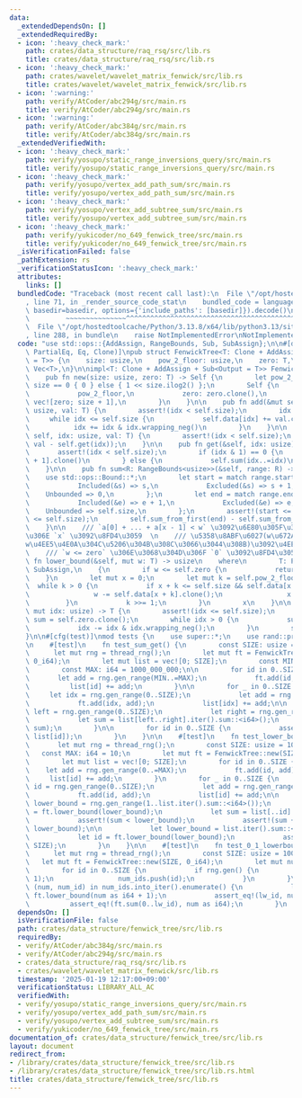 ```yaml
---
data:
  _extendedDependsOn: []
  _extendedRequiredBy:
  - icon: ':heavy_check_mark:'
    path: crates/data_structure/raq_rsq/src/lib.rs
    title: crates/data_structure/raq_rsq/src/lib.rs
  - icon: ':heavy_check_mark:'
    path: crates/wavelet/wavelet_matrix_fenwick/src/lib.rs
    title: crates/wavelet/wavelet_matrix_fenwick/src/lib.rs
  - icon: ':warning:'
    path: verify/AtCoder/abc294g/src/main.rs
    title: verify/AtCoder/abc294g/src/main.rs
  - icon: ':warning:'
    path: verify/AtCoder/abc384g/src/main.rs
    title: verify/AtCoder/abc384g/src/main.rs
  _extendedVerifiedWith:
  - icon: ':heavy_check_mark:'
    path: verify/yosupo/static_range_inversions_query/src/main.rs
    title: verify/yosupo/static_range_inversions_query/src/main.rs
  - icon: ':heavy_check_mark:'
    path: verify/yosupo/vertex_add_path_sum/src/main.rs
    title: verify/yosupo/vertex_add_path_sum/src/main.rs
  - icon: ':heavy_check_mark:'
    path: verify/yosupo/vertex_add_subtree_sum/src/main.rs
    title: verify/yosupo/vertex_add_subtree_sum/src/main.rs
  - icon: ':heavy_check_mark:'
    path: verify/yukicoder/no_649_fenwick_tree/src/main.rs
    title: verify/yukicoder/no_649_fenwick_tree/src/main.rs
  _isVerificationFailed: false
  _pathExtension: rs
  _verificationStatusIcon: ':heavy_check_mark:'
  attributes:
    links: []
  bundledCode: "Traceback (most recent call last):\n  File \"/opt/hostedtoolcache/Python/3.13.8/x64/lib/python3.13/site-packages/onlinejudge_verify/documentation/build.py\"\
    , line 71, in _render_source_code_stat\n    bundled_code = language.bundle(stat.path,\
    \ basedir=basedir, options={'include_paths': [basedir]}).decode()\n          \
    \         ~~~~~~~~~~~~~~~^^^^^^^^^^^^^^^^^^^^^^^^^^^^^^^^^^^^^^^^^^^^^^^^^^^^^^^^^^^^^^^^^^\n\
    \  File \"/opt/hostedtoolcache/Python/3.13.8/x64/lib/python3.13/site-packages/onlinejudge_verify/languages/rust.py\"\
    , line 288, in bundle\n    raise NotImplementedError\nNotImplementedError\n"
  code: "use std::ops::{AddAssign, RangeBounds, Sub, SubAssign};\n\n#[derive(Debug,\
    \ PartialEq, Eq, Clone)]\npub struct FenwickTree<T: Clone + AddAssign + Sub<Output\
    \ = T>> {\n    size: usize,\n    pow_2_floor: usize,\n    zero: T,\n    data:\
    \ Vec<T>,\n}\n\nimpl<T: Clone + AddAssign + Sub<Output = T>> FenwickTree<T> {\n\
    \    pub fn new(size: usize, zero: T) -> Self {\n        let pow_2_floor = if\
    \ size == 0 { 0 } else { 1 << size.ilog2() };\n        Self {\n            size,\n\
    \            pow_2_floor,\n            zero: zero.clone(),\n            data:\
    \ vec![zero; size + 1],\n        }\n    }\n\n    pub fn add(&mut self, mut idx:\
    \ usize, val: T) {\n        assert!(idx < self.size);\n        idx += 1;\n   \
    \     while idx <= self.size {\n            self.data[idx] += val.clone();\n \
    \           idx += idx & idx.wrapping_neg()\n        }\n    }\n\n    pub fn set(&mut\
    \ self, idx: usize, val: T) {\n        assert!(idx < self.size);\n        self.add(idx,\
    \ val - self.get(idx));\n    }\n\n    pub fn get(&self, idx: usize) -> T {\n \
    \       assert!(idx < self.size);\n        if (idx & 1) == 0 {\n            self.data[idx\
    \ + 1].clone()\n        } else {\n            self.sum(idx..=idx)\n        }\n\
    \    }\n\n    pub fn sum<R: RangeBounds<usize>>(&self, range: R) -> T {\n    \
    \    use std::ops::Bound::*;\n        let start = match range.start_bound() {\n\
    \            Included(&s) => s,\n            Excluded(&s) => s + 1,\n        \
    \    Unbounded => 0,\n        };\n        let end = match range.end_bound() {\n\
    \            Included(&e) => e + 1,\n            Excluded(&e) => e,\n        \
    \    Unbounded => self.size,\n        };\n        assert!(start <= end && end\
    \ <= self.size);\n        self.sum_from_first(end) - self.sum_from_first(start)\n\
    \    }\n\n    /// `a[0] + ... + a[x - 1] < w` \u3092\u6E80\u305F\u3059\u6700\u5927\
    \u306E `x` \u3092\u8FD4\u3059  \n    /// \u5358\u8ABF\u6027(w\u672A\u6E80\u3068\
    w\u4EE5\u4E0A\u304C\u5206\u304B\u308C\u3066\u3044\u308B)\u3092\u4EEE\u5B9A  \n\
    \    /// `w <= zero` \u306E\u3068\u304D\u306F `0` \u3092\u8FD4\u3059\n    pub\
    \ fn lower_bound(&self, mut w: T) -> usize\n    where\n        T: PartialOrd +\
    \ SubAssign,\n    {\n        if w <= self.zero {\n            return 0;\n    \
    \    }\n        let mut x = 0;\n        let mut k = self.pow_2_floor;\n      \
    \  while k > 0 {\n            if x + k <= self.size && self.data[x + k] < w {\n\
    \                w -= self.data[x + k].clone();\n                x += k;\n   \
    \         }\n            k >>= 1;\n        }\n        x\n    }\n\n    fn sum_from_first(&self,\
    \ mut idx: usize) -> T {\n        assert!(idx <= self.size);\n        let mut\
    \ sum = self.zero.clone();\n        while idx > 0 {\n            sum += self.data[idx].clone();\n\
    \            idx -= idx & idx.wrapping_neg();\n        }\n        sum\n    }\n\
    }\n\n#[cfg(test)]\nmod tests {\n    use super::*;\n    use rand::prelude::*;\n\
    \n    #[test]\n    fn test_sum_get() {\n        const SIZE: usize = 1000;\n  \
    \      let mut rng = thread_rng();\n        let mut ft = FenwickTree::new(SIZE,\
    \ 0_i64);\n        let mut list = vec![0; SIZE];\n        const MIN: i64 = -1000_000_000;\n\
    \        const MAX: i64 = 1000_000_000;\n\n        for id in 0..SIZE {\n     \
    \       let add = rng.gen_range(MIN..=MAX);\n            ft.add(id, add);\n  \
    \          list[id] += add;\n        }\n\n        for _ in 0..SIZE {\n       \
    \     let idx = rng.gen_range(0..SIZE);\n            let add = rng.gen_range(MIN..=MAX);\n\
    \            ft.add(idx, add);\n            list[idx] += add;\n\n            let\
    \ left = rng.gen_range(0..SIZE);\n            let right = rng.gen_range(left..=SIZE);\n\
    \            let sum = list[left..right].iter().sum::<i64>();\n            assert_eq!(ft.sum(left..right),\
    \ sum);\n        }\n\n        for id in 0..SIZE {\n            assert_eq!(ft.get(id),\
    \ list[id]);\n        }\n    }\n\n    #[test]\n    fn test_lower_bound() {\n \
    \       let mut rng = thread_rng();\n        const SIZE: usize = 1000;\n     \
    \   const MAX: i64 = 10;\n        let mut ft = FenwickTree::new(SIZE, 0_i64);\n\
    \        let mut list = vec![0; SIZE];\n        for id in 0..SIZE {\n        \
    \    let add = rng.gen_range(0..=MAX);\n            ft.add(id, add);\n       \
    \     list[id] += add;\n        }\n        for _ in 0..SIZE {\n            let\
    \ id = rng.gen_range(0..SIZE);\n            let add = rng.gen_range(0..=MAX);\n\
    \            ft.add(id, add);\n            list[id] += add;\n\n            let\
    \ lower_bound = rng.gen_range(1..list.iter().sum::<i64>());\n            let id\
    \ = ft.lower_bound(lower_bound);\n            let sum = list[..id].iter().sum::<i64>();\n\
    \            assert!(sum < lower_bound);\n            assert!(sum + list[id] >=\
    \ lower_bound);\n\n            let lower_bound = list.iter().sum::<i64>() + 1;\n\
    \            let id = ft.lower_bound(lower_bound);\n            assert_eq!(id,\
    \ SIZE);\n        }\n    }\n\n    #[test]\n    fn test_0_1_lowerbound() {\n  \
    \      let mut rng = thread_rng();\n        const SIZE: usize = 10000;\n     \
    \   let mut ft = FenwickTree::new(SIZE, 0_i64);\n        let mut num_ids = vec![];\n\
    \        for id in 0..SIZE {\n            if rng.gen() {\n                ft.add(id,\
    \ 1);\n                num_ids.push(id);\n            }\n        }\n        for\
    \ (num, num_id) in num_ids.into_iter().enumerate() {\n            let lw_id =\
    \ ft.lower_bound(num as i64 + 1);\n            assert_eq!(lw_id, num_id);\n  \
    \          assert_eq!(ft.sum(0..lw_id), num as i64);\n        }\n    }\n}\n"
  dependsOn: []
  isVerificationFile: false
  path: crates/data_structure/fenwick_tree/src/lib.rs
  requiredBy:
  - verify/AtCoder/abc384g/src/main.rs
  - verify/AtCoder/abc294g/src/main.rs
  - crates/data_structure/raq_rsq/src/lib.rs
  - crates/wavelet/wavelet_matrix_fenwick/src/lib.rs
  timestamp: '2025-01-19 12:17:00+09:00'
  verificationStatus: LIBRARY_ALL_AC
  verifiedWith:
  - verify/yosupo/static_range_inversions_query/src/main.rs
  - verify/yosupo/vertex_add_path_sum/src/main.rs
  - verify/yosupo/vertex_add_subtree_sum/src/main.rs
  - verify/yukicoder/no_649_fenwick_tree/src/main.rs
documentation_of: crates/data_structure/fenwick_tree/src/lib.rs
layout: document
redirect_from:
- /library/crates/data_structure/fenwick_tree/src/lib.rs
- /library/crates/data_structure/fenwick_tree/src/lib.rs.html
title: crates/data_structure/fenwick_tree/src/lib.rs
---
```

